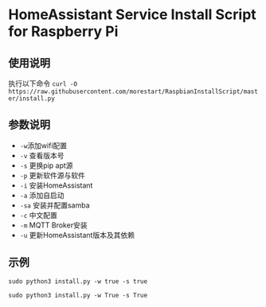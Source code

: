 # HomeAssistant Service Install Script for Raspberry Pi

## 使用说明
执行以下命令
`curl -O https://raw.githubusercontent.com/morestart/RaspbianInstallScript/master/install.py`
## 参数说明
- `-w`添加wifi配置
- `-v` 查看版本号
- `-s` 更换pip apt源
- `-p` 更新软件源与软件
- `-i` 安装HomeAssistant
- `-a` 添加自启动
- `-sa` 安装并配置samba
- `-c` 中文配置
- `-m` MQTT Broker安装
- `-u` 更新HomeAssistant版本及其依赖


## 示例

`sudo python3 install.py -w true -s true`

`sudo python3 install.py -w True -s True`
